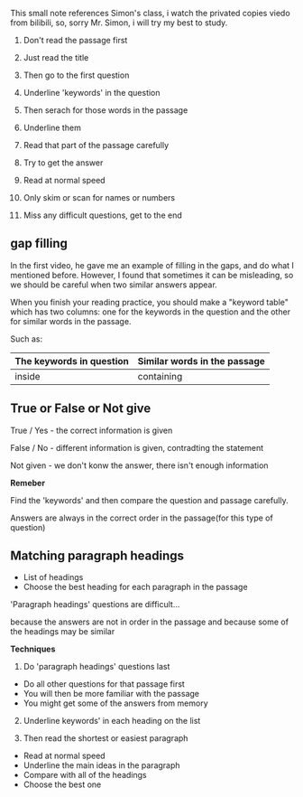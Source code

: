 This small note references Simon's class, i watch the privated copies viedo from bilibili, so, sorry Mr. Simon, i will try my best to study.

1. Don't read the passage first
2. Just read the title
3. Then go to the first question
4. Underline 'keywords' in the question
5. Then serach for those words in the passage
6. Underline them
7. Read that part of the passage carefully
8. Try to get the answer



1. Read at normal speed
2. Only skim or scan for names or numbers
3. Miss any difficult questions, get to the end



## gap filling

In the first video, he gave me an example of filling in the gaps, and do what I mentioned before. However, I found that sometimes it can be misleading, so we should be careful when two similar answers appear.



When you finish your reading practice, you should make a "keyword table" which has two columns: one for the keywords in the question and the other for similar words in the passage.

Such as:

| The keywords in question | Similar words in the passage |
| ------------------------ | ---------------------------- |
| inside                   | containing                   |



## True or False or Not give

True / Yes - the correct information is given

False / No - different information is given, contradting the statement

Not given - we don't konw the answer, there isn't enough information



**Remeber**

Find the 'keywords' and then compare the question and passage carefully.

Answers are always in the correct order in the passage(for this type of question)

 

## Matching paragraph headings

- ﻿﻿List of headings
- ﻿﻿Choose the best heading for each paragraph in the passage



'Paragraph headings' questions are difficult...

because the answers are not in order in the passage and because some of the headings may be similar



**Techniques**

1. Do 'paragraph headings' questions last

- ﻿﻿Do all other questions for that passage first
- ﻿﻿You will then be more familiar with the passage
- ﻿﻿You might get some of the answers from memory

2. ﻿﻿﻿Underline keywords' in each heading on the list

3. ﻿﻿﻿Then read the shortest or easiest paragraph

- ﻿﻿Read at normal speed
- ﻿﻿Underline the main ideas in the paragraph
- ﻿﻿Compare with all of the headings
- Choose the best one

